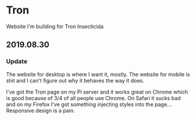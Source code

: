 # Tron
Website I'm building for Tron Insecticida

## 2019.08.30

### Update

The website for desktop is where I want it, mostly. The website for mobile is shit and I can't figure out why it behaves the way it does. 

I've got the Tron page on my Pi server and it works great on Chrome which is good because of 3/4 of all people use Chrome. On Safari it sucks bad and on my Firefox I've got something injecting styles into the page... Responsive design is a pain.
